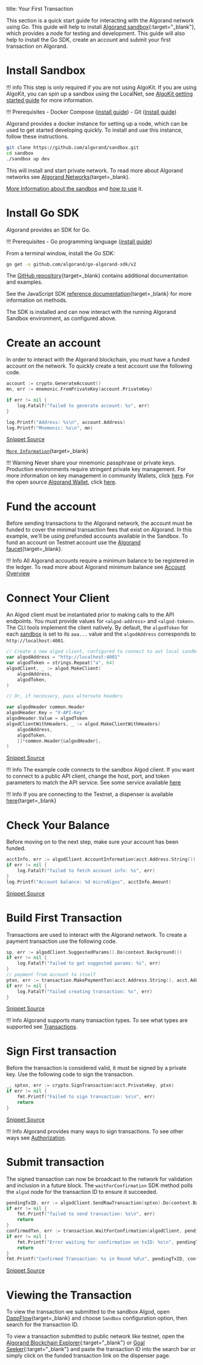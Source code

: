 title: Your First Transaction

This section is a quick start guide for interacting with the Algorand network using Go. This guide will help to install [Algorand sandbox](https://github.com/algorand/sandbox){:target="_blank"}, which provides a node for testing and development. This guide will also help to install the Go SDK, create an account and submit your first transaction on Algorand.  
 
# Install Sandbox

!!! info
    This step is only required if you are not using AlgoKit. If you are using AlgoKit, you can spin up a sandbox using the LocalNet, see [AlgoKit getting started guide](/docs/get-started/algokit/#start-a-localnet) for more information. 
	
!!! Prerequisites
    - Docker Compose ([install guide](https://docs.docker.com/compose/install/))
    - Git ([install guide](https://git-scm.com/book/en/v2/Getting-Started-Installing-Git))

Algorand provides a docker instance for setting up a node, which can be used to get started developing quickly. To install and use this instance, follow these instructions.

```bash
git clone https://github.com/algorand/sandbox.git
cd sandbox
./sandbox up dev 
```

This will install and start private network. To read more about Algorand networks see [Algorand Networks](../../get-details/algorand-networks/index.md){target=_blank}. 

[More Information about the sandbox](https://developer.algorand.org/articles/introducing-sandbox-20/) and [how to use](https://developer.algorand.org/tutorials/exploring-the-algorand-sandbox/) it.

 

# Install Go SDK
Algorand provides an SDK for Go. 

!!! Prerequisites
    - Go programming language ([install guide](https://golang.org/doc/install))

From a terminal window, install the Go SDK:

```bash
go get -u github.com/algorand/go-algorand-sdk/v2
```

The [GitHub repository](https://github.com/algorand/go-algorand-sdk){target=_blank} contains additional documentation and examples.

See the JavaScript SDK [reference documentation](https://pkg.go.dev/github.com/algorand/go-algorand-sdk/v2){target=_blank} for more information on methods.  

The SDK is installed and can now interact with the running Algorand Sandbox environment, as configured above.

# Create an account
In order to interact with the Algorand blockchain, you must have a funded account on the network. To quickly create a test account use the following code.

<!-- ===GOSDK_ACCOUNT_GENERATE=== -->
```go
account := crypto.GenerateAccount()
mn, err := mnemonic.FromPrivateKey(account.PrivateKey)

if err != nil {
	log.Fatalf("failed to generate account: %s", err)
}

log.Printf("Address: %s\n", account.Address)
log.Printf("Mnemonic: %s\n", mn)
```
[Snippet Source](https://github.com/algorand/go-algorand-sdk/blob/examples/examples/account/main.go#L16-L25)
<!-- ===GOSDK_ACCOUNT_GENERATE=== -->

[`More Information`](../../get-details/accounts/create.md#standalone){target=_blank}  

!!! Warning 
    Never share your mnemonic passphrase or private keys. Production environments require stringent private key management. For more information on key management in community Wallets, click [here](https://developer.algorand.org/docs/community/#wallets). For the open source [Algorand Wallet](https://developer.algorand.org/articles/algorand-wallet-now-open-source/), click [here](https://github.com/algorand/algorand-wallet).

 
# Fund the account
Before sending transactions to the Algorand network, the account must be funded to cover the minimal transaction fees that exist on Algorand. In this example, we'll be using prefunded accounts available in the Sandbox. To fund an account on Testnet account use the [Algorand faucet](https://dispenser.testnet.aws.algodev.network/){target=_blank}. 

!!! Info
    All Algorand accounts require a minimum balance to be registered in the ledger. To read more about Algorand minimum balance see [Account Overview](https://developer.algorand.org/docs/features/accounts/#minimum-balance)


# Connect Your Client
An Algod client must be instantiated prior to making calls to the API endpoints. You must provide values for `<algod-address>` and `<algod-token>`. The CLI tools implement the client natively. By default, the `algodToken` for each [sandbox](https://github.com/algorand/sandbox) is set to its `aaa...` value and the `algodAddress` corresponds to `http://localhost:4001`.


<!-- ===GOSDK_ALGOD_CREATE_CLIENT=== -->
```go
// Create a new algod client, configured to connect to out local sandbox
var algodAddress = "http://localhost:4001"
var algodToken = strings.Repeat("a", 64)
algodClient, _ := algod.MakeClient(
	algodAddress,
	algodToken,
)

// Or, if necessary, pass alternate headers

var algodHeader common.Header
algodHeader.Key = "X-API-Key"
algodHeader.Value = algodToken
algodClientWithHeaders, _ := algod.MakeClientWithHeaders(
	algodAddress,
	algodToken,
	[]*common.Header{&algodHeader},
)
```
[Snippet Source](https://github.com/algorand/go-algorand-sdk/blob/examples/examples/overview/main.go#L18-L36)
<!-- ===GOSDK_ALGOD_CREATE_CLIENT=== -->
 
!!! Info
    The example code connects to the sandbox Algod client. If you want to connect to a public API client, change the host, port, and token parameters to match the API service. See some service available [here](https://developer.algorand.org/ecosystem-projects/?tags=api-services)

!!! Info
    If you are connecting to the Testnet, a dispenser is available [here](https://dispenser.testnet.aws.algodev.network/){target=_blank}

# Check Your Balance
Before moving on to the next step, make sure your account has been funded.
 
 <!-- ===GOSDK_ALGOD_FETCH_ACCOUNT_INFO=== -->
```go
acctInfo, err := algodClient.AccountInformation(acct.Address.String()).Do(context.Background())
if err != nil {
	log.Fatalf("failed to fetch account info: %s", err)
}
log.Printf("Account balance: %d microAlgos", acctInfo.Amount)
```
[Snippet Source](https://github.com/algorand/go-algorand-sdk/blob/examples/examples/overview/main.go#L51-L56)
 <!-- ===GOSDK_ALGOD_FETCH_ACCOUNT_INFO=== -->


# Build First Transaction
Transactions are used to interact with the Algorand network. To create a payment transaction use the following code.

<!-- ===GOSDK_TRANSACTION_PAYMENT_CREATE=== -->
```go
sp, err := algodClient.SuggestedParams().Do(context.Background())
if err != nil {
	log.Fatalf("failed to get suggested params: %s", err)
}
// payment from account to itself
ptxn, err := transaction.MakePaymentTxn(acct.Address.String(), acct.Address.String(), 100000, nil, "", sp)
if err != nil {
	log.Fatalf("failed creating transaction: %s", err)
}
```
[Snippet Source](https://github.com/algorand/go-algorand-sdk/blob/examples/examples/overview/main.go#L59-L68)
<!-- ===GOSDK_TRANSACTION_PAYMENT_CREATE=== -->

!!! Info
    Algorand supports many transaction types. To see what types are supported see [Transactions](https://developer.algorand.org/docs/features/transactions/).


# Sign First transaction
Before the transaction is considered valid, it must be signed by a private key. Use the following code to sign the transaction.

<!-- ===GOSDK_TRANSACTION_PAYMENT_SIGN=== -->
```go
_, sptxn, err := crypto.SignTransaction(acct.PrivateKey, ptxn)
if err != nil {
	fmt.Printf("Failed to sign transaction: %s\n", err)
	return
}
```
[Snippet Source](https://github.com/algorand/go-algorand-sdk/blob/examples/examples/overview/main.go#L71-L76)
<!-- ===GOSDK_TRANSACTION_PAYMENT_SIGN=== -->

!!! Info
    Algorand provides many ways to sign transactions. To see other ways see [Authorization](https://developer.algorand.org/docs/features/transactions/signatures/#single-signatures).


# Submit transaction
The signed transaction can now be broadcast to the network for validation and inclusion in a future block. The `waitForConfirmation` SDK method polls the `algod` node for the transaction ID to ensure it succeeded.

<!-- ===GOSDK_TRANSACTION_PAYMENT_SUBMIT=== -->
```go
pendingTxID, err := algodClient.SendRawTransaction(sptxn).Do(context.Background())
if err != nil {
	fmt.Printf("failed to send transaction: %s\n", err)
	return
}
confirmedTxn, err := transaction.WaitForConfirmation(algodClient, pendingTxID, 4, context.Background())
if err != nil {
	fmt.Printf("Error waiting for confirmation on txID: %s\n", pendingTxID)
	return
}
fmt.Printf("Confirmed Transaction: %s in Round %d\n", pendingTxID, confirmedTxn.ConfirmedRound)
```
[Snippet Source](https://github.com/algorand/go-algorand-sdk/blob/examples/examples/overview/main.go#L79-L90)
<!-- ===GOSDK_TRANSACTION_PAYMENT_SUBMIT=== -->
 
# Viewing the Transaction
To view the transaction we submitted to the sandbox Algod, open [DappFlow](https://app.dappflow.org/explorer/home){target=_blank} and choose `Sandbox` configuration option, then search for the transaction ID. 

To view a transaction submitted to public network like testnet, open the [Algorand Blockchain Explorer](https://testnet.algoexplorer.io/){:target="_blank"} or [Goal Seeker](https://goalseeker.purestake.io/algorand/testnet){:target="_blank"} and paste the transaction ID into the search bar or simply click on the funded transaction link on the dispenser page.